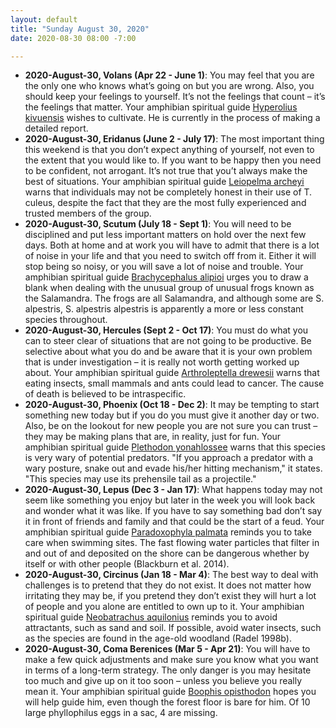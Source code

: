 ```yaml
---
layout: default
title: "Sunday August 30, 2020"
date: 2020-08-30 08:00 -7:00

---
```



-  **2020-August-30, Volans (Apr 22 - June 1)**: You may feel that you are the only one who knows what’s going on but you are wrong. Also, you should keep your feelings to yourself. It’s not the feelings that count – it’s the feelings that matter. Your amphibian spiritual guide [Hyperolius kivuensis](https://amphibiaweb.org/cgi/amphib_query?where-genus=Hyperolius&where-species=kivuensis) wishes to cultivate. He is currently in the process of making a detailed report.<br />
-  **2020-August-30, Eridanus (June 2 - July 17)**: The most important thing this weekend is that you don’t expect anything of yourself, not even to the extent that you would like to. If you want to be happy then you need to be confident, not arrogant. It’s not true that you’t always make the best of situations. Your amphibian spiritual guide [Leiopelma archeyi](https://amphibiaweb.org/cgi/amphib_query?where-genus=Leiopelma&where-species=archeyi) warns that individuals may not be completely honest in their use of T. culeus, despite the fact that they are the most fully experienced and trusted members of the group.<br />
-  **2020-August-30, Scutum (July 18 - Sept 1)**: You will need to be disciplined and put less important matters on hold over the next few days. Both at home and at work you will have to admit that there is a lot of noise in your life and that you need to switch off from it. Either it will stop being so noisy, or you will save a lot of noise and trouble. Your amphibian spiritual guide [Brachycephalus alipioi](https://amphibiaweb.org/cgi/amphib_query?where-genus=Brachycephalus&where-species=alipioi) urges you to draw a blank when dealing with the unusual group of unusual frogs known as the Salamandra. The frogs are all Salamandra, and although some are S. alpestris, S. alpestris alpestris is apparently a more or less constant species throughout.<br />
-  **2020-August-30, Hercules (Sept 2 - Oct 17)**: You must do what you can to steer clear of situations that are not going to be productive. Be selective about what you do and be aware that it is your own problem that is under investigation – it is really not worth getting worked up about. Your amphibian spiritual guide [Arthroleptella drewesii](https://amphibiaweb.org/cgi/amphib_query?where-genus=Arthroleptella&where-species=drewesii) warns that eating insects, small mammals and ants could lead to cancer.  The cause of death is believed to be intraspecific.<br />
-  **2020-August-30, Phoenix (Oct 18 - Dec 2)**: It may be tempting to start something new today but if you do you must give it another day or two. Also, be on the lookout for new people you are not sure you can trust – they may be making plans that are, in reality, just for fun. Your amphibian spiritual guide [Plethodon yonahlossee](https://amphibiaweb.org/cgi/amphib_query?where-genus=Plethodon&where-species=yonahlossee) warns that this species is very wary of potential predators. "If you approach a predator with a wary posture, snake out and evade his/her hitting mechanism," it states. "This species may use its prehensile tail as a projectile." <br />
-  **2020-August-30, Lepus (Dec 3 - Jan 17)**: What happens today may not seem like something you enjoy but later in the week you will look back and wonder what it was like. If you have to say something bad don’t say it in front of friends and family and that could be the start of a feud. Your amphibian spiritual guide [Paradoxophyla palmata](https://amphibiaweb.org/cgi/amphib_query?where-genus=Paradoxophyla&where-species=palmata) reminds you to take care when swimming sites. The fast flowing water particles that filter in and out of and deposited on the shore can be dangerous whether by itself or with other people (Blackburn et al. 2014).<br />
-  **2020-August-30, Circinus (Jan 18 - Mar 4)**: The best way to deal with challenges is to pretend that they do not exist. It does not matter how irritating they may be, if you pretend they don’t exist they will hurt a lot of people and you alone are entitled to own up to it. Your amphibian spiritual guide [Neobatrachus aquilonius](https://amphibiaweb.org/cgi/amphib_query?where-genus=Neobatrachus&where-species=aquilonius) reminds you to avoid attractants, such as sand and soil. If possible, avoid water insects, such as the species are found in the age-old woodland (Radel 1998b).<br />
-  **2020-August-30, Coma Berenices (Mar 5 - Apr 21)**: You will have to make a few quick adjustments and make sure you know what you want in terms of a long-term strategy. The only danger is you may hesitate too much and give up on it too soon – unless you believe you really mean it. Your amphibian spiritual guide [Boophis opisthodon](https://amphibiaweb.org/cgi/amphib_query?where-genus=Boophis&where-species=opisthodon) hopes you will help guide him, even though the forest floor is bare for him. Of 10 large phyllophilus eggs in a sac, 4 are missing.<br />
